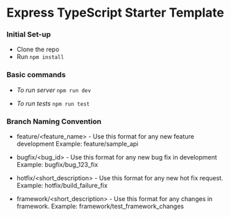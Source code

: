 # Express TypeScript Starter Template

### Initial Set-up
- Clone the repo
- Run `npm install`

### Basic commands

- *To run server*
  `npm run dev`

- *To run tests*
  `npm run test`

### Branch Naming Convention

* feature/<feature_name> - Use this format for any new feature development
  Example: feature/sample_api

* bugfix/<bug_id> - Use this format for any new bug fix in development
  Example: bugfix/bug_123_fix

* hotfix/<short_description> - Use this format for any new hot fix request.
  Example: hotfix/build_failure_fix

* framework/<short_description> - Use this format for any changes in framework.
  Example: framework/test_framework_changes
